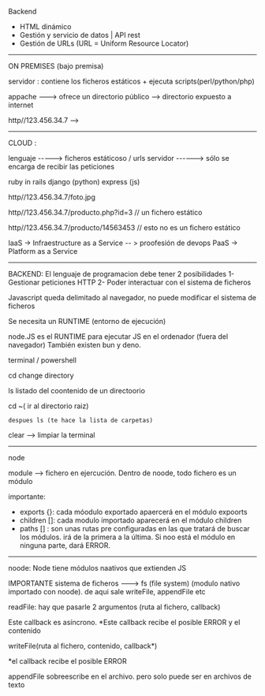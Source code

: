 



Backend
- HTML dinámico
- Gestión y servicio de datos | API rest 
- Gestión de URLs (URL = Uniform Resource Locator)


-------

ON PREMISES (bajo premisa)

servidor : contiene los ficheros estáticos + ejecuta scripts(perl/python/php)

appache ---> ofrece un directorio público --> directorio expuesto a internet

http//123.456.34.7 --> 

-------------------

CLOUD : 

lenguaje -----> ficheros estáticoso / urls
servidor ------> sólo se encarga de recibir las peticiones



ruby in rails 
django (python)
express (js)

http//123.456.34.7/foto.jpg

http//123.456.34.7/producto.php?id=3 // un fichero estático


http//123.456.34.7/producto/14563453 // esto no es un fichero estático



IaaS -> Infraestructure as a Service -- > proofesión de devops
PaaS -> Platform as a Service


------------------------

BACKEND: 
El lenguaje de programacion debe tener 2 posibilidades
1- Gestionar peticiones HTTP
2- Poder interactuar con el sistema de ficheros


Javascript queda delimitado al navegador, no puede modificar el sistema de ficheros

Se necesita un RUNTIME (entorno de ejecución)

node.JS es el RUNTIME para ejecutar JS en el ordenador (fuera del navegador)
También existen bun y deno.



terminal / powershell

cd change directory

ls listado del coontenido de un directoorio

cd ~( ir al directorio raiz)

    despues ls (te hace la lista de carpetas)

clear --> limpiar la terminal



----

node

module --> fichero en ejercución. Dentro de noode, todo fichero es un módulo

importante:
- exports {}: cada móodulo exportado apaercerá en el módulo expoorts
- children []: cada modulo importado aparecerá en el módulo children
- paths []
: son unas rutas pre configuradas en las que tratará de buscar los módulos. irá de la primera a la última. Si noo está el módulo en ninguna parte, dará ERROR.



------

noode: Node tiene módulos naativos que extienden JS

IMPORTANTE
sistema de ficheros ---> fs (file system) (modulo nativo importado con noode). de aqui sale writeFile, appendFile etc



readFile: hay que pasarle 2 argumentos (ruta al fichero, callback)

Este callback es asíncrono.
*Este callback recibe el posible ERROR y el contenido


writeFile(ruta al fichero, contenido, callback*)

*el callback recibe el posible ERROR


appendFile sobreescribe en el archivo. pero solo puede ser en archivos de texto